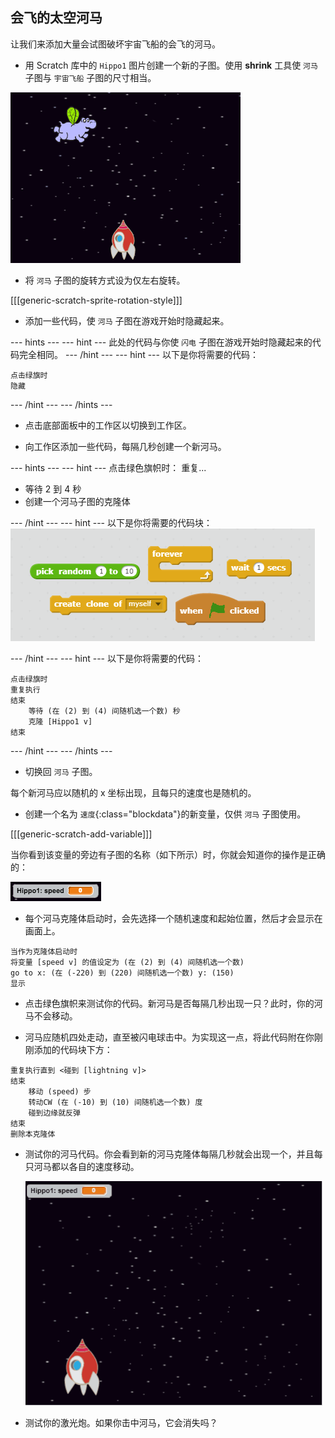 ## 会飞的太空河马

让我们来添加大量会试图破坏宇宙飞船的会飞的河马。

+ 用 Scratch 库中的 `Hippo1` 图片创建一个新的子图。使用 **shrink** 工具使 `河马` 子图与 `宇宙飞船` 子图的尺寸相当。

![screenshot](images/invaders-hippo.png)

+ 将 `河马` 子图的旋转方式设为仅左右旋转。

[[[generic-scratch-sprite-rotation-style]]]

+ 添加一些代码，使 `河马` 子图在游戏开始时隐藏起来。

--- hints ---
--- hint ---
此处的代码与你使 `闪电` 子图在游戏开始时隐藏起来的代码完全相同。
--- /hint ---
--- hint ---
以下是你将需要的代码：

```blocks
点击绿旗时
隐藏
```
--- /hint ---
--- /hints ---

+ 点击底部面板中的工作区以切换到工作区。

+ 向工作区添加一些代码，每隔几秒创建一个新河马。

--- hints ---
--- hint ---
点击绿色旗帜时：
重复...
- 等待 2 到 4 秒
- 创建一个河马子图的克隆体

--- /hint ---
--- hint ---
以下是你将需要的代码块：
![Clone hippo hint](images/clone-hippo-hint.png)

--- /hint ---
--- hint ---
以下是你将需要的代码：
```blocks
点击绿旗时
重复执行
结束
	等待 (在 (2) 到 (4) 间随机选一个数) 秒
	克隆 [Hippo1 v]
结束
```
--- /hint ---
--- /hints ---

+ 切换回 `河马` 子图。

每个新河马应以随机的 x 坐标出现，且每只的速度也是随机的。

+ 创建一个名为 `速度`{:class="blockdata"}的新变量，仅供 `河马` 子图使用。

[[[generic-scratch-add-variable]]]

当你看到该变量的旁边有子图的名称（如下所示）时，你就会知道你的操作是正确的：

![screenshot](images/invaders-var-test.png)

+ 每个河马克隆体启动时，会先选择一个随机速度和起始位置，然后才会显示在画面上。

```blocks
当作为克隆体启动时
将变量 [speed v] 的值设定为 (在 (2) 到 (4) 间随机选一个数)
go to x: (在 (-220) 到 (220) 间随机选一个数) y: (150)
显示
```

+ 点击绿色旗帜来测试你的代码。新河马是否每隔几秒出现一只？此时，你的河马不会移动。

+ 河马应随机四处走动，直至被闪电球击中。为实现这一点，将此代码附在你刚刚添加的代码块下方：

```blocks
重复执行直到 <碰到 [lightning v]>
结束
	移动 (speed) 步
	转动CW (在 (-10) 到 (10) 间随机选一个数) 度
	碰到边缘就反弹
结束
删除本克隆体
```

+ 测试你的河马代码。你会看到新的河马克隆体每隔几秒就会出现一个，并且每只河马都以各自的速度移动。

	![screenshot](images/hippo-clones.gif)

+ 测试你的激光炮。如果你击中河马，它会消失吗？
